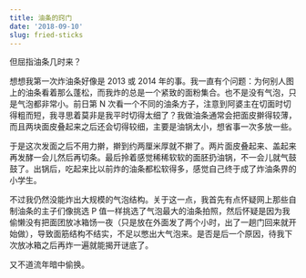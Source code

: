 ```yaml
---
title: 油条的窍门
date: '2018-09-10'
slug: fried-sticks
---
```


但屈指油条几时来？

想想我第一次炸油条好像是 2013 或 2014 年的事。我一直有个问题：为何别人图上的油条看着那么蓬松，而我炸的总是一个紧致的面粉集合。也不是没有气泡，只是气泡都非常小。前日第 N 次看一个不同的油条方子，注意到阿婆主在切面时切得粗而短，我寻思着莫非是我平时切得太细了？我做油条通常会把面皮擀得较薄，而且两块面皮叠起来之后还会切得较细，主要是油锅太小，想省事一次多放一些。

于是这次发面之后不用力擀，擀到约两厘米厚就不擀了。两片面皮叠起来、盖起来再发酵一会儿然后再切条。最后拎着感觉稀稀软软的面胚扔油锅，不一会儿就气鼓鼓了。出锅后，吃起来比以前炸的油条都松软得多，感觉自己终于成了炸油条界的小学生。

不过我仍然没能炸出大规模的气泡结构。关于这一点，我首先有点怀疑网上那些自制油条的主子们像挑选 P 值一样挑选了气泡最大的油条拍照，然后怀疑是因为我偷懒没有把面团放冰箱饧一夜（只是放在外面发了两个小时，出了一趟门回来就开始做），导致面筋结构不结实，不足以憋出大气泡来。是否是后一个原因，待我下次放冰箱之后再炸一遍就能揭开谜底了。

又不道流年暗中偷换。
